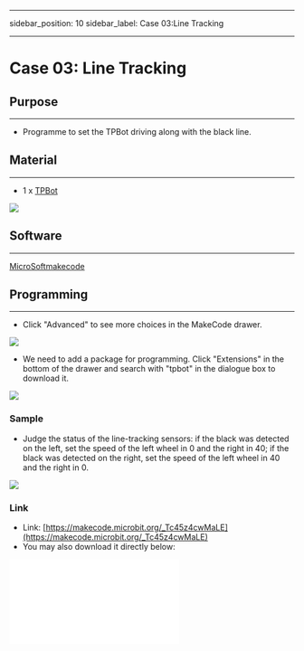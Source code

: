 ﻿---

sidebar_position: 10
sidebar_label: Case 03:Line Tracking

---

# Case 03: Line Tracking

## Purpose
---
- Programme to set the TPBot driving along with the black line.

## Material
---

- 1 x [TPBot](https://www.elecfreaks.com/tpbot.html)



![](https://wiki-media-ef.oss-cn-hongkong.aliyuncs.com/i18n/en/docusaurus-plugin-content-docs/current/microbit/microbit-smart-car/microbit-tpbot/images/TPBot_tianpeng_case_01_01.png)





## Software
---
[MicroSoftmakecode](https://makecode.microbit.org/#)


## Programming
---


- Click "Advanced" to see more choices in the MakeCode drawer.

![](https://wiki-media-ef.oss-cn-hongkong.aliyuncs.com/i18n/en/docusaurus-plugin-content-docs/current/microbit/microbit-smart-car/microbit-tpbot/images/TPBot_tianpeng_case_01_02.png)

- We need to add a package for programming. Click "Extensions" in the bottom of the drawer and search with "tpbot" in the dialogue box to download it.

![](https://wiki-media-ef.oss-cn-hongkong.aliyuncs.com/i18n/en/docusaurus-plugin-content-docs/current/microbit/microbit-smart-car/microbit-tpbot/images/TPBot_tianpeng_case_01_03.png)

### Sample
- Judge the status of the line-tracking sensors: if the black was detected on the left, set the speed of the left wheel in 0 and the right in 40; if the black was detected on the right, set the speed of the left wheel in 40 and the right in 0.


![](https://wiki-media-ef.oss-cn-hongkong.aliyuncs.com/i18n/en/docusaurus-plugin-content-docs/current/microbit/microbit-smart-car/microbit-tpbot/images/TPBot_tianpeng_case_03_04.png)

### Link

- Link: [https://makecode.microbit.org/_Tc45z4cwMaLE](https://makecode.microbit.org/_Tc45z4cwMaLE)
- You may also download it directly below:

<div
    style={{
        position: 'relative',
        paddingBottom: '60%',
        overflow: 'hidden',
    }}
>
    <iframe
        src="​https://makecode.microbit.org/_Tc45z4cwMaLE"
        frameborder="0"
        sandbox="allow-popups allow-forms allow-scripts allow-same-origin"
        style={{
            position: 'absolute',
            width: '100%',
            height: '100%',
        }}
    />
</div>


### Conclusion


- TPBot drives along with the balck line.


## Exploration
---


## FAQ
---
Q: The car does not work with the code in the wiki.
A: It should be the batteries that are lack of power, please try to fix it by adding the value of the speed in the code.

## Relevant File
---
